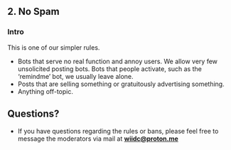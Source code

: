 ## 2. No Spam
### Intro 
This is one of our simpler rules.

- Bots that serve no real function and annoy users. We allow very few unsolicited posting bots. Bots that people activate, such as the ‘remindme’ bot, we usually leave alone.
- Posts that are selling something or gratuitously advertising something.
- Anything off-topic.

## Questions?
- If you have questions regarding the rules or bans, please feel free to message the moderators via mail at **wiidc@proton.me**
